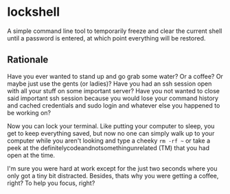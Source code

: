 # lockshell

A simple command line tool to temporarily freeze and clear the current shell until a password is entered, at which point
everything will be restored.

## Rationale

Have you ever wanted to stand up and go grab some water? Or a coffee? Or maybe just use the gents (or ladies)? Have you had
an ssh session open with all your stuff on some important server? Have you not wanted to close said important ssh session
because you would lose your command history and cached credentials and sudo login and whatever else you happened to be
working on?

Now you can lock your terminal. Like putting your computer to sleep, you get to keep everything saved, but now no one can simply
walk up to your computer while you aren't looking and type a cheeky `rm -rf ~` or take a peek at the
definitelycodeandnotsomethingunrelated (TM) that you had open at the time.

I'm sure you were hard at work except for the just two
seconds where you only got a tiny bit distracted. Besides, thats why you were getting a coffee, right? To help you focus, right?
